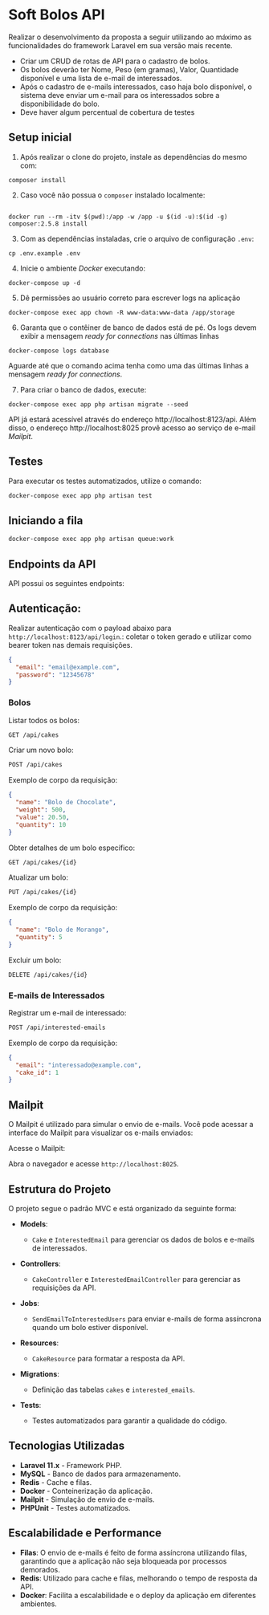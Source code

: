 # Soft Bolos API

Realizar o desenvolvimento da proposta a seguir utilizando ao máximo as funcionalidades do framework Laravel em sua versão mais recente.

- Criar um CRUD de rotas de API para o cadastro de bolos.
- Os bolos deverão ter Nome, Peso (em gramas), Valor, Quantidade disponível e uma lista de e-mail de interessados.
- Após o cadastro de e-mails interessados, caso haja bolo disponível, o sistema deve enviar um e-mail para os interessados sobre a disponibilidade do bolo.
- Deve haver algum percentual de cobertura de testes

## Setup inicial

1. Após realizar o clone do projeto, instale as dependências do mesmo com:
```shell
composer install
```

2. Caso você não possua o `composer` instalado localmente:
```shell

docker run --rm -itv $(pwd):/app -w /app -u $(id -u):$(id -g) composer:2.5.8 install
```

3. Com as dependências instaladas, crie o arquivo de configuração `.env`:
```shell
cp .env.example .env
```

4. Inicie o ambiente _Docker_ executando:
```shell
docker-compose up -d
```

5. Dê permissões ao usuário correto para escrever logs na aplicação
```shell
docker-compose exec app chown -R www-data:www-data /app/storage
```

6. Garanta que o contêiner de banco de dados está de pé. Os logs devem exibir a mensagem _ready for connections_ nas últimas linhas
```shell
docker-compose logs database
``` 
Aguarde até que o comando acima tenha como uma das últimas linhas a mensagem _ready for connections_.

7. Para criar o banco de dados, execute:
```shell
docker-compose exec app php artisan migrate --seed
```

API já estará acessível através do endereço http://localhost:8123/api. Além disso, o endereço http://localhost:8025 provê acesso ao serviço de e-mail _Mailpit_.

## Testes

Para executar os testes automatizados, utilize o comando:

```bash
docker-compose exec app php artisan test
```

## Iniciando a fila

```bash
docker-compose exec app php artisan queue:work
```

## Endpoints da API

API possui os seguintes endpoints:

## Autenticação:

Realizar autenticação com o payload abaixo para `http://localhost:8123/api/login`.: coletar o token gerado e utilizar como bearer token nas demais requisições.

```json
{
  "email": "email@example.com",
  "password": "12345678"
}
```

### Bolos

Listar todos os bolos:

```bash
GET /api/cakes
```

Criar um novo bolo:

```bash
POST /api/cakes
```

Exemplo de corpo da requisição:

```json
{
  "name": "Bolo de Chocolate",
  "weight": 500,
  "value": 20.50,
  "quantity": 10
}
```

Obter detalhes de um bolo específico:

```bash
GET /api/cakes/{id}
```

Atualizar um bolo:

```bash
PUT /api/cakes/{id}
```

Exemplo de corpo da requisição:

```json
{
  "name": "Bolo de Morango",
  "quantity": 5
}
```

Excluir um bolo:

```bash
DELETE /api/cakes/{id}
```

### E-mails de Interessados

Registrar um e-mail de interessado:

```bash
POST /api/interested-emails
```

Exemplo de corpo da requisição:

```json
{
  "email": "interessado@example.com",
  "cake_id": 1
}
```

## Mailpit

O Mailpit é utilizado para simular o envio de e-mails. Você pode acessar a interface do Mailpit para visualizar os e-mails enviados:

Acesse o Mailpit:

Abra o navegador e acesse `http://localhost:8025`.

## Estrutura do Projeto

O projeto segue o padrão MVC e está organizado da seguinte forma:

- **Models**:
  - `Cake` e `InterestedEmail` para gerenciar os dados de bolos e e-mails de interessados.

- **Controllers**:
  - `CakeController` e `InterestedEmailController` para gerenciar as requisições da API.

- **Jobs**:
  - `SendEmailToInterestedUsers` para enviar e-mails de forma assíncrona quando um bolo estiver disponível.

- **Resources**:
  - `CakeResource` para formatar a resposta da API.

- **Migrations**:
  - Definição das tabelas `cakes` e `interested_emails`.

- **Tests**:
  - Testes automatizados para garantir a qualidade do código.

## Tecnologias Utilizadas

- **Laravel 11.x** - Framework PHP.
- **MySQL** - Banco de dados para armazenamento.
- **Redis** - Cache e filas.
- **Docker** - Conteinerização da aplicação.
- **Mailpit** - Simulação de envio de e-mails.
- **PHPUnit** - Testes automatizados.

## Escalabilidade e Performance

- **Filas**: O envio de e-mails é feito de forma assíncrona utilizando filas, garantindo que a aplicação não seja bloqueada por processos demorados.
- **Redis**: Utilizado para cache e filas, melhorando o tempo de resposta da API.
- **Docker**: Facilita a escalabilidade e o deploy da aplicação em diferentes ambientes.
